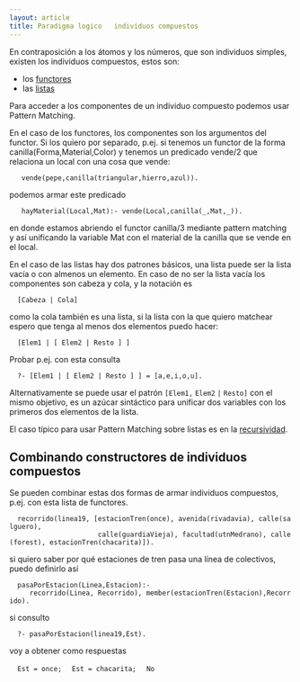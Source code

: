```yaml
---
layout: article
title: Paradigma logico   individuos compuestos
---
```


En contraposición a los átomos y los números, que son individuos simples, existen los individuos compuestos, estos son:

-   los [functores](paradigma-logico---functores.html)
-   las [listas](paradigma-logico---listas.html)

Para acceder a los componentes de un individuo compuesto podemos usar Pattern Matching.

En el caso de los functores, los componentes son los argumentos del functor. Si los quiero por separado, p.ej. si tenemos un functor de la forma canilla(Forma,Material,Color) y tenemos un predicado vende/2 que relaciona un local con una cosa que vende:

`   vende(pepe,canilla(triangular,hierro,azul)).   `

podemos armar este predicado

`   hayMaterial(Local,Mat):- vende(Local,canilla(_,Mat,_)).`

en donde estamos abriendo el functor canilla/3 mediante pattern matching y así unificando la variable Mat con el material de la canilla que se vende en el local.

En el caso de las listas hay dos patrones básicos, una lista puede ser la lista vacía o con almenos un elemento. En caso de no ser la lista vacía los componentes son cabeza y cola, y la notación es

`  [Cabeza | Cola]`

como la cola también es una lista, si la lista con la que quiero matchear espero que tenga al menos dos elementos puedo hacer:

`  [Elem1 | [ Elem2 | Resto ] ]`

Probar p.ej. con esta consulta

`  ?- [Elem1 | [ Elem2 | Resto ] ] = [a,e,i,o,u].`

Alternativamente se puede usar el patrón `[Elem1,` `Elem2` `|` `Resto]` con el mismo objetivo, es un azúcar sintáctico para unificar dos variables con los primeros dos elementos de la lista.

El caso típico para usar Pattern Matching sobre listas es en la [recursividad](recursividad-en-logico-recursividad-con-listas.html).

Combinando constructores de individuos compuestos
-------------------------------------------------

Se pueden combinar estas dos formas de armar individuos compuestos, p.ej. con esta lista de functores.

`  recorrido(linea19, [estacionTren(once), avenida(rivadavia), calle(salguero), `
`                      calle(guardiaVieja), facultad(utnMedrano), calle(forest), estacionTren(chacarita)]).`

si quiero saber por qué estaciones de tren pasa una línea de colectivos, puedo definirlo así

`  pasaPorEstacion(Linea,Estacion):-`
`     recorrido(Linea, Recorrido), member(estacionTren(Estacion),Recorrido).`

si consulto

`  ?- pasaPorEstacion(linea19,Est).`

voy a obtener como respuestas

`  Est = once;`
`  Est = chacarita;`
`  No`
